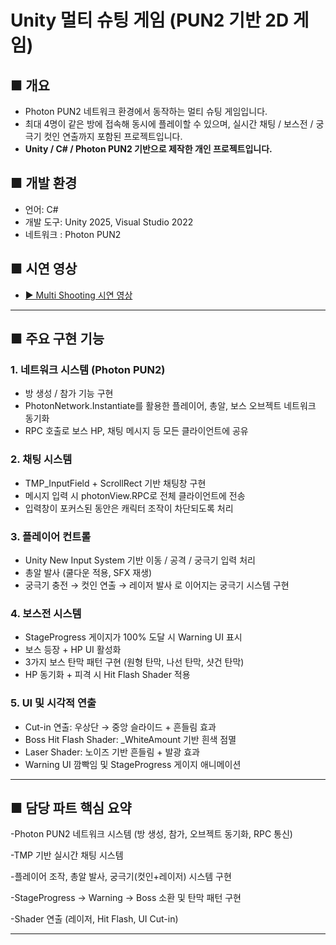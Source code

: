 # Unity 멀티 슈팅 게임 (PUN2 기반 2D 게임)

## ■ 개요
- Photon PUN2 네트워크 환경에서 동작하는 멀티 슈팅 게임입니다.
- 최대 4명이 같은 방에 접속해 동시에 플레이할 수 있으며,
  실시간 채팅 / 보스전 / 궁극기 컷인 연출까지 포함된 프로젝트입니다.
- **Unity / C# / Photon PUN2 기반으로 제작한 개인 프로젝트입니다.**

## ■ 개발 환경
- 언어: C#
- 개발 도구: Unity 2025, Visual Studio 2022
- 네트워크 : Photon PUN2

## ■ 시연 영상
- [▶ Multi Shooting 시연 영상](https://youtu.be/Ch-EU6h1Ru4)

---

## ■ 주요 구현 기능

### 1. 네트워크 시스템 (Photon PUN2)
- 방 생성 / 참가 기능 구현
- PhotonNetwork.Instantiate를 활용한 플레이어, 총알, 보스 오브젝트 네트워크 동기화
- RPC 호출로 보스 HP, 채팅 메시지 등 모든 클라이언트에 공유

### 2. 채팅 시스템
- TMP_InputField + ScrollRect 기반 채팅창 구현
- 메시지 입력 시 photonView.RPC로 전체 클라이언트에 전송
- 입력창이 포커스된 동안은 캐릭터 조작이 차단되도록 처리

### 3. 플레이어 컨트롤
- Unity New Input System 기반 이동 / 공격 / 궁극기 입력 처리
- 총알 발사 (쿨다운 적용, SFX 재생)
- 궁극기 충전 → 컷인 연출 → 레이저 발사 로 이어지는 궁극기 시스템 구현

### 4. 보스전 시스템
- StageProgress 게이지가 100% 도달 시 Warning UI 표시
- 보스 등장 + HP UI 활성화
- 3가지 보스 탄막 패턴 구현 (원형 탄막, 나선 탄막, 샷건 탄막)
- HP 동기화 + 피격 시 Hit Flash Shader 적용

### 5. UI 및 시각적 연출
- Cut-in 연출: 우상단 → 중앙 슬라이드 + 흔들림 효과
- Boss Hit Flash Shader: _WhiteAmount 기반 흰색 점멸
- Laser Shader: 노이즈 기반 흔들림 + 발광 효과
- Warning UI 깜빡임 및 StageProgress 게이지 애니메이션
---

## ■ 담당 파트 핵심 요약
-Photon PUN2 네트워크 시스템 (방 생성, 참가, 오브젝트 동기화, RPC 통신)

-TMP 기반 실시간 채팅 시스템

-플레이어 조작, 총알 발사, 궁극기(컷인+레이저) 시스템 구현

-StageProgress → Warning → Boss 소환 및 탄막 패턴 구현

-Shader 연출 (레이저, Hit Flash, UI Cut-in)

---

